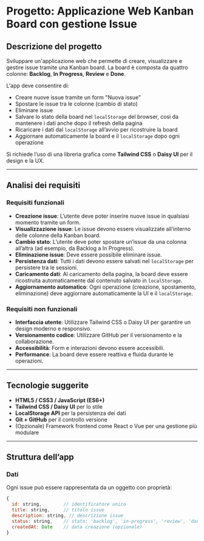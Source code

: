 # Progetto: Applicazione Web Kanban Board con gestione Issue

## Descrizione del progetto
Sviluppare un'applicazione web che permette di creare, visualizzare e gestire issue tramite una Kanban board. La board è composta da quattro colonne: **Backlog**, **In Progress**, **Review** e **Done**.

L'app deve consentire di:
- Creare nuove issue tramite un form "Nuova issue"
- Spostare le issue tra le colonne (cambio di stato)
- Eliminare issue
- Salvare lo stato della board nel `localStorage` del browser, così da mantenere i dati anche dopo il refresh della pagina
- Ricaricare i dati dal `localStorage` all’avvio per ricostruire la board
- Aggiornare automaticamente la board e il `localStorage` dopo ogni operazione

Si richiede l’uso di una libreria grafica come **Tailwind CSS** o **Daisy UI** per il design e la UX.

---

## Analisi dei requisiti

### Requisiti funzionali
- **Creazione issue**: L’utente deve poter inserire nuove issue in qualsiasi momento tramite un form.
- **Visualizzazione issue**: Le issue devono essere visualizzate all’interno delle colonne della Kanban board.
- **Cambio stato**: L’utente deve poter spostare un’issue da una colonna all’altra (ad esempio, da Backlog a In Progress).
- **Eliminazione issue**: Deve essere possibile eliminare issue.
- **Persistenza dati**: Tutti i dati devono essere salvati nel `localStorage` per persistere tra le sessioni.
- **Caricamento dati**: Al caricamento della pagina, la board deve essere ricostruita automaticamente dal contenuto salvato in `localStorage`.
- **Aggiornamento automatico**: Ogni operazione (creazione, spostamento, eliminazione) deve aggiornare automaticamente la UI e il `localStorage`.

### Requisiti non funzionali
- **Interfaccia utente**: Utilizzare Tailwind CSS o Daisy UI per garantire un design moderno e responsivo.
- **Versionamento codice**: Utilizzare GitHub per il versionamento e la collaborazione.
- **Accessibilità**: Form e interazioni devono essere accessibili.
- **Performance**: La board deve essere reattiva e fluida durante le operazioni.

---

## Tecnologie suggerite
- **HTML5 / CSS3 / JavaScript (ES6+)**
- **Tailwind CSS / Daisy UI** per lo stile
- **LocalStorage API** per la persistenza dei dati
- **Git + GitHub** per il controllo versione
- (Opzionale) Framework frontend come React o Vue per una gestione più modulare

---

## Struttura dell’app

### Dati
Ogni issue può essere rappresentata da un oggetto con proprietà:
```js
{
  id: string,        // identificatore unico
  title: string,     // titolo issue
  description: string, // descrizione issue
  status: string,    // stato: 'backlog', 'in-progress', 'review', 'done'
  createdAt: Date    // data creazione (opzionale)
}
